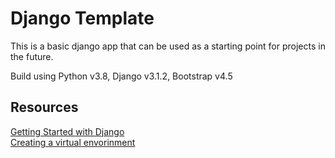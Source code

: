 # Django Template

This is a basic django app that can be used as a starting point for projects in the future.

Build using Python v3.8, Django v3.1.2, Bootstrap v4.5

## Resources
[Getting Started with Django](https://www.djangoproject.com/start/)  
[Creating a virtual envorinment](https://docs.python.org/3/library/venv.html)
